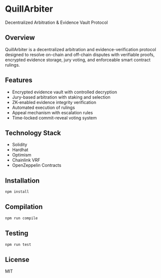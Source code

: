 # QuillArbiter

Decentralized Arbitration & Evidence Vault Protocol

## Overview

QuillArbiter is a decentralized arbitration and evidence-verification protocol designed to resolve on-chain and off-chain disputes with verifiable proofs, encrypted evidence storage, jury voting, and enforceable smart contract rulings.

## Features

- Encrypted evidence vault with controlled decryption
- Jury-based arbitration with staking and selection
- ZK-enabled evidence integrity verification
- Automated execution of rulings
- Appeal mechanism with escalation rules
- Time-locked commit-reveal voting system

## Technology Stack

- Solidity
- Hardhat
- Optimism
- Chainlink VRF
- OpenZeppelin Contracts

## Installation

```bash
npm install
```

## Compilation

```bash
npm run compile
```

## Testing

```bash
npm run test
```

## License

MIT

